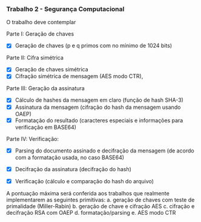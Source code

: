 ### Trabalho 2 - Segurança Computacional

O trabalho deve contemplar

Parte I: Geração de chaves
- [x] Geração de chaves (p e q primos com no mínimo de 1024 bits)

Parte II: Cifra simétrica
- [x] Geração de chaves simétrica
- [x] Cifração simétrica de mensagem (AES modo CTR),

Parte III: Geração da assinatura
- [x] Cálculo de hashes da mensagem em claro (função de hash SHA-3)
- [x] Assinatura da mensagem (cifração do hash da mensagem usando OAEP)
- [x] Formatação do resultado (caracteres especiais e informações para verificação em
BASE64)

Parte IV: Verificação:
- [x] Parsing do documento assinado e decifração da mensagem (de acordo com a
formatação usada, no caso BASE64)
- [x] Decifração da assinatura (decifração do hash)
- [x] Verificação (cálculo e comparação do hash do arquivo)


A pontuação máxima será conferida aos trabalhos que realmente implementarem as 
seguintes primitivas: 
a.  geração de chaves com teste de primalidade (Miller-Rabin) 
b.  geração de chave e cifração AES 
c.  cifração e decifração RSA com OAEP 
d.  formatação/parsing 
e.  AES modo CTR 
